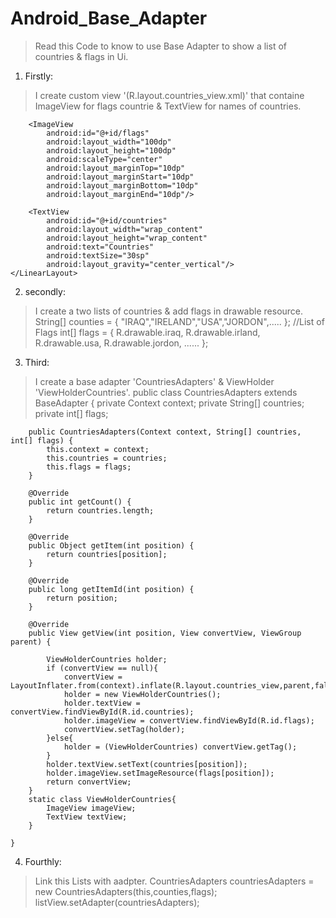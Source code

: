 # Android_Base_Adapter
> Read this Code to know to use Base Adapter to show a list of countries & flags in Ui.

1. Firstly:
> I create custom view '(R.layout.countries_view.xml)' that containe ImageView for flags countrie & TextView for names of countries.
	<LinearLayout xmlns:android="http://schemas.android.com/apk/res/android"
		android:layout_width="match_parent"
		android:layout_height="wrap_content"
		android:orientation="horizontal">

		<ImageView
			android:id="@+id/flags"
			android:layout_width="100dp"
			android:layout_height="100dp"
			android:scaleType="center"
			android:layout_marginTop="10dp"
			android:layout_marginStart="10dp"
			android:layout_marginBottom="10dp"
			android:layout_marginEnd="10dp"/>

    	<TextView
			android:id="@+id/countries"
			android:layout_width="wrap_content"
			android:layout_height="wrap_content"
			android:text="Countries"
			android:textSize="30sp"
			android:layout_gravity="center_vertical"/>
	</LinearLayout>

2. secondly:
> I create a two lists of countries & add flags in drawable resource.
	String[] counties = {
          "IRAQ","IRELAND","USA","JORDON",.....
        };
        //List of Flags
        int[] flags = {
                R.drawable.iraq,
                R.drawable.irland,
                R.drawable.usa,
                R.drawable.jordon,
				......
        };

3. Third:
> I create a base adapter 'CountriesAdapters' & ViewHolder 'ViewHolderCountries'.
	public class CountriesAdapters extends BaseAdapter {
		private Context context;
		private String[] countries;
		private int[] flags;


		public CountriesAdapters(Context context, String[] countries, int[] flags) {
			this.context = context;
			this.countries = countries;
			this.flags = flags;
		}

		@Override
		public int getCount() {
			return countries.length;
		}

		@Override
		public Object getItem(int position) {
			return countries[position];
		}

		@Override
		public long getItemId(int position) {
			return position;
		}

		@Override
		public View getView(int position, View convertView, ViewGroup parent) {

			ViewHolderCountries holder;
			if (convertView == null){
				convertView = LayoutInflater.from(context).inflate(R.layout.countries_view,parent,false);
				holder = new ViewHolderCountries();
				holder.textView = convertView.findViewById(R.id.countries);
				holder.imageView = convertView.findViewById(R.id.flags);
				convertView.setTag(holder);
			}else{
				holder = (ViewHolderCountries) convertView.getTag();
			}
			holder.textView.setText(countries[position]);
			holder.imageView.setImageResource(flags[position]);
			return convertView;
		}
		static class ViewHolderCountries{
			ImageView imageView;
			TextView textView;
		}

	}

4. Fourthly:
> Link this Lists with aadpter.
	CountriesAdapters countriesAdapters = new CountriesAdapters(this,counties,flags);
    listView.setAdapter(countriesAdapters);
